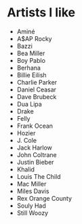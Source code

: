 # Artists I like

- Aminé
- A$AP Rocky
- Bazzi
- Bea Miller
- Boy Pablo
- Berhana
- Billie Eilish
- Charlie Parker
- Daniel Ceasar
- Dave Brubeck
- Dua Lipa
- Drake
- Felly
- Frank Ocean
- Hozier
- J. Cole
- Jack Harlow
- John Coltrane
- Justin Bieber
- Khalid
- Louis The Child
- Mac Miller
- Miles Davis
- Rex Orange County
- Souly Had
- Still Woozy

